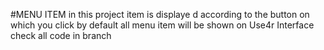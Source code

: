 #MENU ITEM
in this project item is displaye d according to the button on which you click
by default all menu item will be shown on Use4r Interface
check all code in branch
